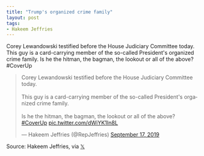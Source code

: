 ```yaml
---
title: "Trump's organized crime family"
layout: post
tags:
- Hakeem Jeffries
---
```


Corey Lewandowski testified before the House Judiciary Committee today. This guy is a card-carrying member of the so-called President's organized crime family. Is he the hitman, the bagman, the lookout or all of the above? #CoverUp

<blockquote class="twitter-tweet"><p lang="en" dir="ltr">Corey Lewandowski testified before the House Judiciary Committee today.<br><br>This guy is a card-carrying member of the so-called President's organized crime family.<br><br>Is he the hitman, the bagman, the lookout or all of the above?<a href="https://twitter.com/hashtag/CoverUp?src=hash&amp;ref_src=twsrc%5Etfw">#CoverUp</a> <a href="https://t.co/dWiYK1In8L">pic.twitter.com/dWiYK1In8L</a></p>&mdash; Hakeem Jeffries (@RepJeffries) <a href="https://twitter.com/RepJeffries/status/1174065579134767105?ref_src=twsrc%5Etfw">September 17, 2019</a></blockquote> <script async src="https://platform.twitter.com/widgets.js" charset="utf-8"></script>

Source: Hakeem Jeffries, via [𝕏](https://x.com)
